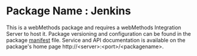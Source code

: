 # Package Name : Jenkins
This is a webMethods package and requires a webMethods Integration Server to host it. Package versioning and configuration can be found in the package [manifest](./Jenkins/manifest.v3) file. Service and API documentation is available on the package's home page http://&lt;server&gt;:&lt;port&gt;/&lt;packagename>.